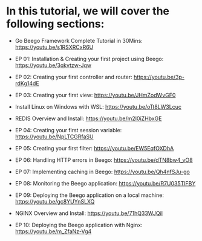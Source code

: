 
# In this tutorial, we will cover the following sections:
- Go Beego Framework Complete Tutorial in 30Mins: https://youtu.be/s1RSXRCxR6U

- EP 01: Installation & Creating your first project using Beego: https://youtu.be/3qkvtzw-Jqw
- EP 02: Creating your first controller and router:  https://youtu.be/3p-rdKg14dE
- EP 03: Creating your first view: https://youtu.be/JHmZodWvGF0
- Install Linux on Windows with WSL: https://youtu.be/oTt8LW3Lcuc
- REDIS Overview and Install: https://youtu.be/m2I0iZHbxGE
- EP 04: Creating your first session variable: https://youtu.be/NpLTCGRfaSU
- EP 05: Creating your first filter: https://youtu.be/EW5EqfOXDhA
- EP 06: Handling HTTP errors in Beego: https://youtu.be/dTN8bw4_vO8
- EP 07: Implementing caching in Beego: https://youtu.be/Qh4nfSJu-go
- EP 08: Monitoring the Beego application: https://youtu.be/R7U035TlFBY
- EP 09: Deploying the Beego application on a local machine: https://youtu.be/gc8YUYnSLXQ
- NGINX Overview and Install: https://youtu.be/71hQ33WJQiI
- EP 10:  Deploying the Beego application with Nginx: https://youtu.be/m_ZfaNz-Vg4
